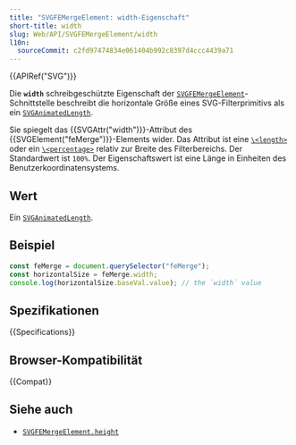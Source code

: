 ```yaml
---
title: "SVGFEMergeElement: width-Eigenschaft"
short-title: width
slug: Web/API/SVGFEMergeElement/width
l10n:
  sourceCommit: c2fd97474834e061404b992c8397d4ccc4439a71
---
```


{{APIRef("SVG")}}

Die **`width`** schreibgeschützte Eigenschaft der [`SVGFEMergeElement`](/de/docs/Web/API/SVGFEMergeElement)-Schnittstelle beschreibt die horizontale Größe eines SVG-Filterprimitivs als ein [`SVGAnimatedLength`](/de/docs/Web/API/SVGAnimatedLength).

Sie spiegelt das {{SVGAttr("width")}}-Attribut des {{SVGElement("feMerge")}}-Elements wider. Das Attribut ist eine [`\<length>`](/de/docs/Web/SVG/Guides/Content_type#length) oder ein [`\<percentage>`](/de/docs/Web/SVG/Guides/Content_type#percentage) relativ zur Breite des Filterbereichs. Der Standardwert ist `100%`. Der Eigenschaftswert ist eine Länge in Einheiten des Benutzerkoordinatensystems.

## Wert

Ein [`SVGAnimatedLength`](/de/docs/Web/API/SVGAnimatedLength).

## Beispiel

```js
const feMerge = document.querySelector("feMerge");
const horizontalSize = feMerge.width;
console.log(horizontalSize.baseVal.value); // the `width` value
```

## Spezifikationen

{{Specifications}}

## Browser-Kompatibilität

{{Compat}}

## Siehe auch

- [`SVGFEMergeElement.height`](/de/docs/Web/API/SVGFEMergeElement/height)
